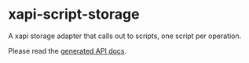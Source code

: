 xapi-script-storage
===================

A xapi storage adapter that calls out to scripts, one script per operation.

Please read the [generated API docs](https://xapi-project.github.io/xapi-storage).
